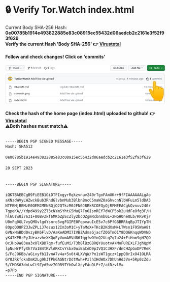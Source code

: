 # 🔒 Verify Tor.Watch index.html <br>
Current Body SHA-256 Hash: <strong>0e00785b1914e493822885e83c08915ec55432d06aedcb2c2161e3f52f93f629</strong> <br>
<strong>Verify the current Hash 'Body SHA-256' 👉 </strong> **[Virustotal](https://www.virustotal.com/gui/url/07d46003ab6804129ea73c3106102f6ec9b5bccf86aa35223c913e11eaacad20/details)**
<br>
<br>
<strong>Follow and check changes! Click on 'commits'</strong> <br>
<br>
![Screenshot](commits.png)
<br>
<br>
<strong>Check the hash of the home page (index.html) uploaded to github! 👉 </strong> **[Virustotal](https://www.virustotal.com/gui/url/e81f186f7f9ddaded2a83fc1466977338c2ab55316e196b783195fd3e1f6ccc2/details)**
<br>
<strong>⚠️Both hashes must match⚠️</strong><br>
<br />
```bash
-----BEGIN PGP SIGNED MESSAGE-----
Hash: SHA512

0e00785b1914e493822885e83c08915ec55432d06aedcb2c2161e3f52f93f629

20 SEPT 2023


-----BEGIN PGP SIGNATURE-----

iQKTBAEBCgB9FiEEB1GiDTFIxgyrRqkzvnuv240rTgoFAmUKr+9fFIAAAAAALgAo
aXNzdWVyLWZwckBub3RhdGlvbnMub3BlbnBncC5maWZ0aGhvcnNlbWFuLm5ldDA3
NTFBMjBEMzE0OEM2MENBQjQ2QTkzM0JFN0JBRkRCOEQyQjRFMEEACgkQvnuv240r
TgpeKA//Ydpd499y2ZT3cNYmSYhtG5MuQ7Fn0IsmREf7dWCP5ok2uHdFeOfg3F/H
hl6Uzw0i7631+80BvZkf6MKbZpScZly2bcOZgmRcbnmbGL+2HGHOneOLb/RRvKjr
U0mFq0GL7vyQMOvlgdYsnro5vgFGIPE0FqovauIcE5v7c6PfGBBRRkqBpJTIYpTH
8OpqQO8PZ3JwZPLiJ7ezux12Im3oM1C+yTaMoX+TKcB2KdXaM+LTWsn1F95WaA8t
GVNxHnBDd0vzyBK6FlvD/AaKeADMI7IVBZAdmsGjacfZOGTmO1Y8DQ6KnqqWDVND
yK47KPBrPyJU+azvheXKQoEyVumAMVd86IqgfwOYnQ2ULq7q7u24+FiHnm9gH7QQ
0cJHb9W83ea3xOlXBD7qm+fufEuMi/T3b8lBzGBRQY8uotvA+MoFUREXLFJghQpW
lpNuHrPfyXh7Va1B4tRVlARKCvYsbx0uiEaCeD9pIVQ1C3HXF/dnCHZpGoDP7ReK
S/FoJOKBb/aGivyfb1IvnA7v4a+5v6t4LXVqW/Pn1sWT1gcz+1ppQ8rIxO41OLRA
GY0JRkfcknDmK2Lg9hJTPkGAGNtrDdtMwh+PzlhIHdWOx7DhUnHdJVn+5Rp0zZdu
5/CMDS63doLwCt9Zyd5wz7G9R9TYhOwlXcyFAuDLPrZ/afDzvlM=
=p7Pb
-----END PGP SIGNATURE-----

```
